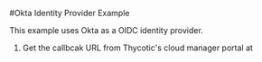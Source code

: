 [title]: # (Okta Example)
[tags]: # (DevOps Secrets Vault,DSV,)
[priority]: # (5720)

#Okta Identity Provider Example

This example uses Okta as a OIDC identity provider.

1. Get the callbcak URL from Thycotic's cloud manager portal at 
